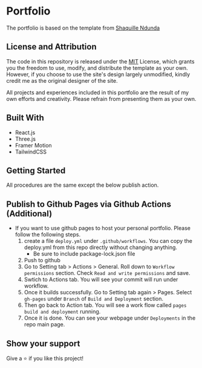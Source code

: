 # Portfolio

The portfolio is based on the template from [Shaquille Ndunda](https://github.com/shaqdeff/Portfolio-Template)

## License and Attribution

The code in this repository is released under the [MIT](https://raw.githubusercontent.com/AlcHawk/port-folio/refs/heads/main/MIT.md) License, which grants you the freedom to use, modify, and distribute the template as your own. However, if you choose to use the site's design largely unmodified, kindly credit me as the original designer of the site.

All projects and experiences included in this portfolio are the result of my own efforts and creativity. Please refrain from presenting them as your own.

## Built With

- React.js
- Three.js
- Framer Motion
- TailwindCSS

## Getting Started

All procedures are the same except the below publish action.

## Publish to Github Pages via Github Actions (Additional)
- If you want to use github pages to host your personal portfolio. Please follow the following steps.
    1.  create a file `deploy.yml` under `.github/workflows`. You can copy the deploy.yml from this repo directly without changing anything.
        - Be sure to include package-lock.json file
    2. Push to github
    3. Go to Setting tab > Actions > General. Roll down to `Workflow permissions` section. Check `Read and write permissions` and save.
    4. Swtich to Actions tab. You will see your commit will run under workflow.
    5. Once it builds successfully. Go to Setting tab again > Pages. Select `gh-pages` under `Branch` of `Build and Deployment` section.
    6. Then go back to Action tab. You will see a work flow called `pages build and deployment` running.
    7. Once it is done. You can see your webpage under `Deployments` in the repo main page.


## Show your support

Give a ⭐️ if you like this project!
